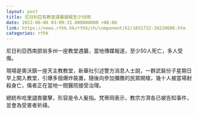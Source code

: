 ```yaml
---
layout: post
title: 尼日利亞有教堂遇襲據報至少50死
date: 2022-06-06 03:09:31.000000000 +08:00
link: https://news.rthk.hk/rthk/ch/component/k2/1651722-20220606.htm
categories: rthk
---
```


尼日利亞西南部翁多州一座教堂遇襲，當地傳媒報道，至少50人死亡，多人受傷。

現場是奧沃鎮一座天主教教堂，新華社引述警方消息人士說，一群武裝份子星期日早上闖入教堂，引爆多個爆炸裝置，隨後向參加彌撒的民眾開槍，幾十人被當場射殺身亡，傷者正在當地一間醫院接受治理。

總統布哈里譴責襲擊，形容是令人髮指。梵蒂岡表示，教宗方濟各已被告知事件，並會為受害者祈禱。
